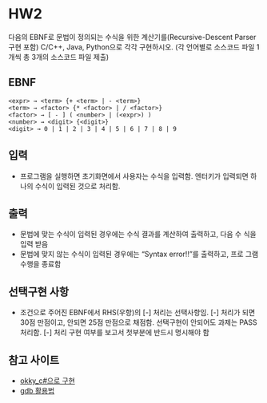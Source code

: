 # HW2

다음의 EBNF로 문법이 정의되는 수식을 위한 계산기를(Recursive-Descent Parser 구현 포함) C/C++, Java, Python으로 각각 구현하시오. (각 언어별로 소스코드 파일 1개씩 총 3개의 소스코드 파일 제출)

## EBNF
```
<expr> → <term> {+ <term> | - <term>} 
<term> → <factor> {* <factor> | / <factor>} 
<factor> → [ - ] ( <number> | (<expr>) ) 
<number> → <digit> {<digit>}
<digit> → 0 | 1 | 2 | 3 | 4 | 5 | 6 | 7 | 8 | 9
```

## 입력
- 프로그램을 실행하면 초기화면에서 사용자는 수식을 입력함. 엔터키가 입력되면 하나의 수식이 입력된 것으로 처리함.

## 출력
- 문법에 맞는 수식이 입력된 경우에는 수식 결과를 계산하여 출력하고, 다음 수
식을 입력 받음
- 문법에 맞지 않는 수식이 입력된 경우에는 “Syntax error!!”를 출력하고, 프로
그램 수행을 종료함

## 선택구현 사항
- 조건으로 주어진 EBNF에서 <factor> RHS(우항)의 [-] 처리는 선택사항임. [-] 
처리가 되면 30점 만점이고, 안되면 25점 만점으로 채점함. 
선택구현이 안되어도 과제는 PASS 처리함. 
[-] 처리 구현 여부를 보고서 첫부분에 반드시 명시해야 함

## 참고 사이트
- [okky_c#으로 구현](https://okky.kr/article/563163)
- [gdb 활용법](https://dining-developer.tistory.com/13)
